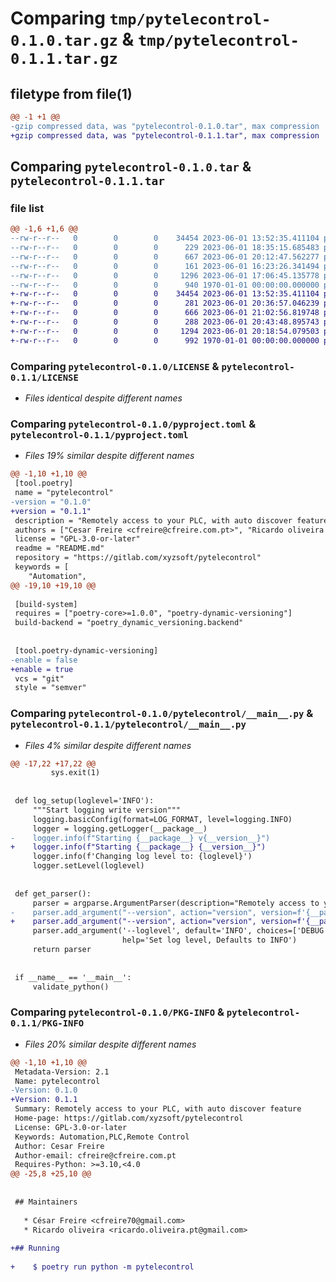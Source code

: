 # Comparing `tmp/pytelecontrol-0.1.0.tar.gz` & `tmp/pytelecontrol-0.1.1.tar.gz`

## filetype from file(1)

```diff
@@ -1 +1 @@
-gzip compressed data, was "pytelecontrol-0.1.0.tar", max compression
+gzip compressed data, was "pytelecontrol-0.1.1.tar", max compression
```

## Comparing `pytelecontrol-0.1.0.tar` & `pytelecontrol-0.1.1.tar`

### file list

```diff
@@ -1,6 +1,6 @@
--rw-r--r--   0        0        0    34454 2023-06-01 13:52:35.411104 pytelecontrol-0.1.0/LICENSE
--rw-r--r--   0        0        0      229 2023-06-01 18:35:15.685483 pytelecontrol-0.1.0/README.md
--rw-r--r--   0        0        0      667 2023-06-01 20:12:47.562277 pytelecontrol-0.1.0/pyproject.toml
--rw-r--r--   0        0        0      161 2023-06-01 16:23:26.341494 pytelecontrol-0.1.0/pytelecontrol/__init__.py
--rw-r--r--   0        0        0     1296 2023-06-01 17:06:45.135778 pytelecontrol-0.1.0/pytelecontrol/__main__.py
--rw-r--r--   0        0        0      940 1970-01-01 00:00:00.000000 pytelecontrol-0.1.0/PKG-INFO
+-rw-r--r--   0        0        0    34454 2023-06-01 13:52:35.411104 pytelecontrol-0.1.1/LICENSE
+-rw-r--r--   0        0        0      281 2023-06-01 20:36:57.046239 pytelecontrol-0.1.1/README.md
+-rw-r--r--   0        0        0      666 2023-06-01 21:02:56.819748 pytelecontrol-0.1.1/pyproject.toml
+-rw-r--r--   0        0        0      288 2023-06-01 20:43:48.895743 pytelecontrol-0.1.1/pytelecontrol/__init__.py
+-rw-r--r--   0        0        0     1294 2023-06-01 20:18:54.079503 pytelecontrol-0.1.1/pytelecontrol/__main__.py
+-rw-r--r--   0        0        0      992 1970-01-01 00:00:00.000000 pytelecontrol-0.1.1/PKG-INFO
```

### Comparing `pytelecontrol-0.1.0/LICENSE` & `pytelecontrol-0.1.1/LICENSE`

 * *Files identical despite different names*

### Comparing `pytelecontrol-0.1.0/pyproject.toml` & `pytelecontrol-0.1.1/pyproject.toml`

 * *Files 19% similar despite different names*

```diff
@@ -1,10 +1,10 @@
 [tool.poetry]
 name = "pytelecontrol"
-version = "0.1.0"
+version = "0.1.1"
 description = "Remotely access to your PLC, with auto discover feature"
 authors = ["Cesar Freire <cfreire@cfreire.com.pt>", "Ricardo oliveira <ricardo.oliveira.pt@gmail.com>"]
 license = "GPL-3.0-or-later"
 readme = "README.md"
 repository = "https://gitlab.com/xyzsoft/pytelecontrol"
 keywords = [
 	"Automation",
@@ -19,10 +19,10 @@
 
 [build-system]
 requires = ["poetry-core>=1.0.0", "poetry-dynamic-versioning"]
 build-backend = "poetry_dynamic_versioning.backend"
 
 
 [tool.poetry-dynamic-versioning]
-enable = false
+enable = true
 vcs = "git"
 style = "semver"
```

### Comparing `pytelecontrol-0.1.0/pytelecontrol/__main__.py` & `pytelecontrol-0.1.1/pytelecontrol/__main__.py`

 * *Files 4% similar despite different names*

```diff
@@ -17,22 +17,22 @@
         sys.exit(1)
 
 
 def log_setup(loglevel='INFO'):
     """Start logging write version"""
     logging.basicConfig(format=LOG_FORMAT, level=logging.INFO)
     logger = logging.getLogger(__package__)
-    logger.info(f"Starting {__package__} v{__version__}")
+    logger.info(f"Starting {__package__} {__version__}")
     logger.info(f'Changing log level to: {loglevel}')
     logger.setLevel(loglevel)
 
 
 def get_parser():
     parser = argparse.ArgumentParser(description="Remotely access to your PLC, with auto discover feature", prog=__package__)
-    parser.add_argument("--version", action="version", version=f'{__package__} v{__version__}')
+    parser.add_argument("--version", action="version", version=f'{__package__} {__version__}')
     parser.add_argument('--loglevel', default='INFO', choices=['DEBUG', 'INFO', 'WARNING', 'ERROR', 'CRITICAL'],
                         help='Set log level, Defaults to INFO')
     return parser
 
 
 if __name__ == '__main__':
     validate_python()
```

### Comparing `pytelecontrol-0.1.0/PKG-INFO` & `pytelecontrol-0.1.1/PKG-INFO`

 * *Files 20% similar despite different names*

```diff
@@ -1,10 +1,10 @@
 Metadata-Version: 2.1
 Name: pytelecontrol
-Version: 0.1.0
+Version: 0.1.1
 Summary: Remotely access to your PLC, with auto discover feature
 Home-page: https://gitlab.com/xyzsoft/pytelecontrol
 License: GPL-3.0-or-later
 Keywords: Automation,PLC,Remote Control
 Author: Cesar Freire
 Author-email: cfreire@cfreire.com.pt
 Requires-Python: >=3.10,<4.0
@@ -25,8 +25,10 @@
 
 
 ## Maintainers
 
   * César Freire <cfreire70@gmail.com>
   * Ricardo oliveira <ricardo.oliveira.pt@gmail.com>
 
+## Running
 
+    $ poetry run python -m pytelecontrol
```

